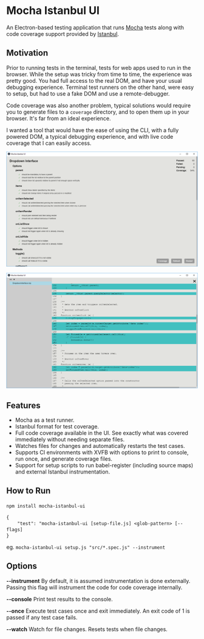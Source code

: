# Mocha Istanbul UI

An Electron-based testing application that runs [Mocha](https://mochajs.org/) tests along with code coverage support provided by [Istanbul](https://istanbul.js.org/).

## Motivation

Prior to running tests in the terminal, tests for web apps used to run in the browser. While the setup was tricky from time to time, the experience was pretty good. You had full access to the real DOM, and have your usual debugging experience. Terminal test runners on the other hand, were easy to setup, but had to use a fake DOM and use a remote-debugger. 

Code coverage was also another problem, typical solutions would require you to generate files to a ```coverage``` directory, and to open them up in your browser. It's far from an ideal experience.

I wanted a tool that would have the ease of using the CLI, with a fully powered DOM, a typical debugging experience, and with live code coverage that I can easily access. 

![Reporter](docs/reporter.png)

![Coverage](docs/coverage.png)

## Features

* Mocha as a test runner.
* Istanbul format for test coverage.
* Full code coverage available in the UI. See exactly what was covered immediately without needing separate files.
* Watches files for changes and automatically restarts the test cases.
* Supports CI environments with XVFB with options to print to console, run once, and generate coverage files.
* Support for setup scripts to run babel-register (including source maps) and external Istanbul instrumentation.

## How to Run

```npm install mocha-istanbul-ui```

```
{
    "test": "mocha-istanbul-ui [setup-file.js] <glob-pattern> [--flags]
} 
```

eg. ```mocha-istanbul-ui setup.js "src/*.spec.js" --instrument```

## Options

**--instrument** By default, it is assumed instrumentation is done externally. Passing this flag will instrument the code for code coverage internally.

**--console** Print test results to the console.

**--once** Execute test cases once and exit immediately. An exit code of 1 is passed if any test case fails.

**--watch** Watch for file changes. Resets tests when file changes.